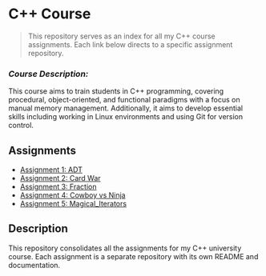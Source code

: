 # C++ Course
> This repository serves as an index for all my C++ course assignments. Each link below directs to a specific assignment repository.

### *Course Description:*
This course aims to train students in C++ programming, covering procedural, object-oriented, and functional paradigms with a focus on manual memory management. Additionally, it aims to develop essential skills including working in Linux environments and using Git for version control.

## Assignments

- [Assignment 1: ADT](https://github.com/TalorLangnas/ADT)
- [Assignment 2: Card War](https://github.com/TalorLangnas/Card_War)
- [Assignment 3: Fraction](https://github.com/TalorLangnas/Fraction)
- [Assignment 4: Cowboy vs Ninja](https://github.com/TalorLangnas/Cowboy_vs_Ninja)
- [Assignment 5: Magical_Iterators](https://github.com/TalorLangnas/Magical_Iterators)

## Description

This repository consolidates all the assignments for my C++ university course. Each assignment is a separate repository with its own README and documentation.



